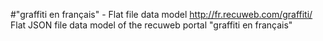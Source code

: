 #"graffiti en français" - Flat file data model
http://fr.recuweb.com/graffiti/
Flat JSON file data model of the recuweb portal "graffiti en français"
